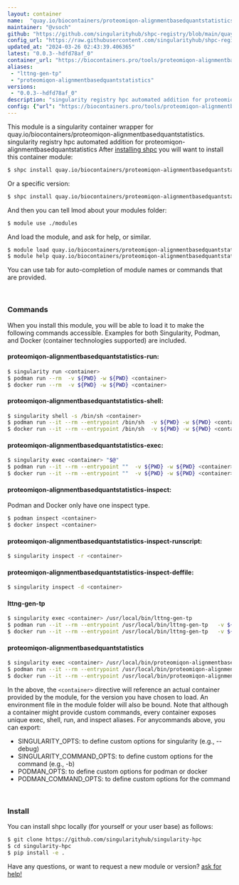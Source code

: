 ```yaml
---
layout: container
name:  "quay.io/biocontainers/proteomiqon-alignmentbasedquantstatistics"
maintainer: "@vsoch"
github: "https://github.com/singularityhub/shpc-registry/blob/main/quay.io/biocontainers/proteomiqon-alignmentbasedquantstatistics/container.yaml"
config_url: "https://raw.githubusercontent.com/singularityhub/shpc-registry/main/quay.io/biocontainers/proteomiqon-alignmentbasedquantstatistics/container.yaml"
updated_at: "2024-03-26 02:43:39.406365"
latest: "0.0.3--hdfd78af_0"
container_url: "https://biocontainers.pro/tools/proteomiqon-alignmentbasedquantstatistics"
aliases:
 - "lttng-gen-tp"
 - "proteomiqon-alignmentbasedquantstatistics"
versions:
 - "0.0.3--hdfd78af_0"
description: "singularity registry hpc automated addition for proteomiqon-alignmentbasedquantstatistics"
config: {"url": "https://biocontainers.pro/tools/proteomiqon-alignmentbasedquantstatistics", "maintainer": "@vsoch", "description": "singularity registry hpc automated addition for proteomiqon-alignmentbasedquantstatistics", "latest": {"0.0.3--hdfd78af_0": "sha256:b5aabd129f44ec177e2af0128989766785fad5405d399cd3fb89349628240fa1"}, "tags": {"0.0.3--hdfd78af_0": "sha256:b5aabd129f44ec177e2af0128989766785fad5405d399cd3fb89349628240fa1"}, "docker": "quay.io/biocontainers/proteomiqon-alignmentbasedquantstatistics", "aliases": {"lttng-gen-tp": "/usr/local/bin/lttng-gen-tp", "proteomiqon-alignmentbasedquantstatistics": "/usr/local/bin/proteomiqon-alignmentbasedquantstatistics"}}
---
```


This module is a singularity container wrapper for quay.io/biocontainers/proteomiqon-alignmentbasedquantstatistics.
singularity registry hpc automated addition for proteomiqon-alignmentbasedquantstatistics
After [installing shpc](#install) you will want to install this container module:


```bash
$ shpc install quay.io/biocontainers/proteomiqon-alignmentbasedquantstatistics
```

Or a specific version:

```bash
$ shpc install quay.io/biocontainers/proteomiqon-alignmentbasedquantstatistics:0.0.3--hdfd78af_0
```

And then you can tell lmod about your modules folder:

```bash
$ module use ./modules
```

And load the module, and ask for help, or similar.

```bash
$ module load quay.io/biocontainers/proteomiqon-alignmentbasedquantstatistics/0.0.3--hdfd78af_0
$ module help quay.io/biocontainers/proteomiqon-alignmentbasedquantstatistics/0.0.3--hdfd78af_0
```

You can use tab for auto-completion of module names or commands that are provided.

<br>

### Commands

When you install this module, you will be able to load it to make the following commands accessible.
Examples for both Singularity, Podman, and Docker (container technologies supported) are included.

#### proteomiqon-alignmentbasedquantstatistics-run:

```bash
$ singularity run <container>
$ podman run --rm  -v ${PWD} -w ${PWD} <container>
$ docker run --rm  -v ${PWD} -w ${PWD} <container>
```

#### proteomiqon-alignmentbasedquantstatistics-shell:

```bash
$ singularity shell -s /bin/sh <container>
$ podman run --it --rm --entrypoint /bin/sh  -v ${PWD} -w ${PWD} <container>
$ docker run --it --rm --entrypoint /bin/sh  -v ${PWD} -w ${PWD} <container>
```

#### proteomiqon-alignmentbasedquantstatistics-exec:

```bash
$ singularity exec <container> "$@"
$ podman run --it --rm --entrypoint ""  -v ${PWD} -w ${PWD} <container> "$@"
$ docker run --it --rm --entrypoint ""  -v ${PWD} -w ${PWD} <container> "$@"
```

#### proteomiqon-alignmentbasedquantstatistics-inspect:

Podman and Docker only have one inspect type.

```bash
$ podman inspect <container>
$ docker inspect <container>
```

#### proteomiqon-alignmentbasedquantstatistics-inspect-runscript:

```bash
$ singularity inspect -r <container>
```

#### proteomiqon-alignmentbasedquantstatistics-inspect-deffile:

```bash
$ singularity inspect -d <container>
```


#### lttng-gen-tp

```bash
$ singularity exec <container> /usr/local/bin/lttng-gen-tp
$ podman run --it --rm --entrypoint /usr/local/bin/lttng-gen-tp   -v ${PWD} -w ${PWD} <container> -c " $@"
$ docker run --it --rm --entrypoint /usr/local/bin/lttng-gen-tp   -v ${PWD} -w ${PWD} <container> -c " $@"
```


#### proteomiqon-alignmentbasedquantstatistics

```bash
$ singularity exec <container> /usr/local/bin/proteomiqon-alignmentbasedquantstatistics
$ podman run --it --rm --entrypoint /usr/local/bin/proteomiqon-alignmentbasedquantstatistics   -v ${PWD} -w ${PWD} <container> -c " $@"
$ docker run --it --rm --entrypoint /usr/local/bin/proteomiqon-alignmentbasedquantstatistics   -v ${PWD} -w ${PWD} <container> -c " $@"
```



In the above, the `<container>` directive will reference an actual container provided
by the module, for the version you have chosen to load. An environment file in the
module folder will also be bound. Note that although a container
might provide custom commands, every container exposes unique exec, shell, run, and
inspect aliases. For anycommands above, you can export:

 - SINGULARITY_OPTS: to define custom options for singularity (e.g., --debug)
 - SINGULARITY_COMMAND_OPTS: to define custom options for the command (e.g., -b)
 - PODMAN_OPTS: to define custom options for podman or docker
 - PODMAN_COMMAND_OPTS: to define custom options for the command

<br>

### Install

You can install shpc locally (for yourself or your user base) as follows:

```bash
$ git clone https://github.com/singularityhub/singularity-hpc
$ cd singularity-hpc
$ pip install -e .
```

Have any questions, or want to request a new module or version? [ask for help!](https://github.com/singularityhub/singularity-hpc/issues)